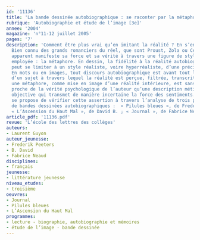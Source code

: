 ```yaml
---
id: '11136'
title: 'La bande dessinée autobiographique : se raconter par la métaphore'
rubrique: 'Autobiographie et étude de l’image [3e]'
annee: '2004'
magazine: 'n°11-12 juillet 2005'
pages: '7'
description: 'Comment être plus vrai qu’en imitant la réalité ? En s’en échappant.
  Bien connu des grands romanciers du réel, que sont Proust, Zola ou Céline, ce paradoxe
  apparent manifeste sa force et sa vérité à travers une figure de style largement
  employée : la métaphore. En dessin, la fidélité à la réalité autobiographique ne
  peut se limiter à un style réaliste, voire hyperréaliste, d’une précision photographique.
  En mots ou en images, tout discours autobiographique est avant tout l’expression
  d’un sujet à travers lequel la réalité est perçue, filtrée, transcrite. En ce sens,
  une métaphore, comme mise en image d’une réalité intérieure, est sans doute plus
  proche de la vérité psychologique de l’auteur qu’une description méticuleuse et
  objective qui transmet de manière incertaine la force des sentiments. Cet article
  se propose de vérifier cette assertion à travers l’analyse de trois planches tirées
  de bandes dessinées autobiographiques :  « Pilules bleues », de Frederik Peeters ;
  « L’Ascension du Haut Mal », de David B. ; « Journal », de Fabrice Neaud.'
article_pdf: '11136.pdf'
revue: 'L’école des lettres des collèges'
auteurs:
- Laurent Guyon
auteur_jeunesse:
- Frederik Peeters
- B. David
- Fabrice Neaud
disciplines:
- français
jeunesse:
- littérature jeunesse
niveau_etudes:
- troisième
oeuvres:
- Journal
- Pilules bleues
- L’Ascension du Haut Mal
programmes:
- lecture - biographie, autobiographie et mémoires
- étude de l’image - bande dessinée
---
```

